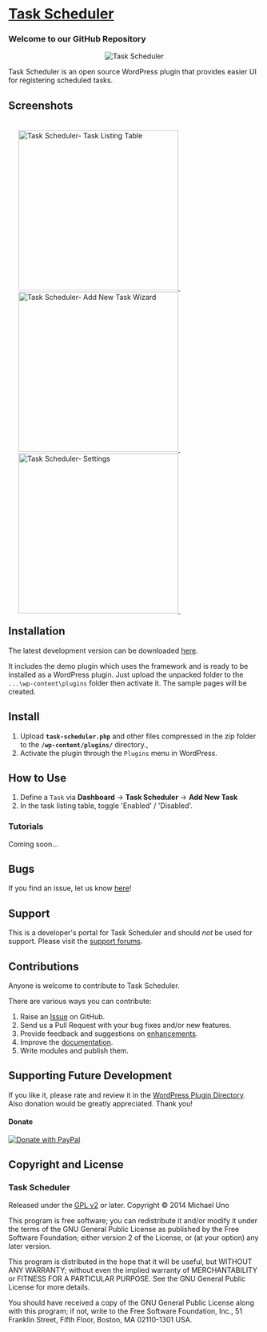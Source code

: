 # [Task Scheduler](http://wordpress.org/plugins/task-scheduler/) #

### Welcome to our GitHub Repository

<p align="center">
    <img src="https://lh5.googleusercontent.com/-cFlSfbJuzdc/VROY53huCuI/AAAAAAAAB-8/T0z40G1Jugs/s800/icon-256x256.png" alt="Task Scheduler" />
</p>

Task Scheduler is an open source WordPress plugin that provides easier UI for registering scheduled tasks.

## Screenshots ##

<div style="margin:20px; float:left">
	<a href="https://lh4.googleusercontent.com/-lUMoaPatEiM/VROY5g3Sr6I/AAAAAAAAB-8/UuXx-cRYGzs/s0/screenshot-1.png" title="Task Scheduler- Settings">
		<img src="https://lh4.googleusercontent.com/-lUMoaPatEiM/VROY5g3Sr6I/AAAAAAAAB-8/UuXx-cRYGzs/s288/screenshot-1.png" alt="Task Scheduler- Task Listing Table" width="320" />
	</a>
	&nbsp;
	<a href="https://lh3.googleusercontent.com/-i1EUpsMnw3g/VROY5uZJo5I/AAAAAAAAB-8/tHJjl09-z4A/s0/screenshot-2.png" title="Task Scheduler- Settings">
		<img src="https://lh3.googleusercontent.com/-i1EUpsMnw3g/VROY5uZJo5I/AAAAAAAAB-8/tHJjl09-z4A/s288/screenshot-2.png.png" alt="Task Scheduler- Add New Task Wizard" width="320" />
	</a>
	&nbsp;
	<a href="https://lh4.googleusercontent.com/-msSKFVRk1TI/VROY6hjC-OI/AAAAAAAAB-8/LiT0t7xP73w/s0/screenshot-3.png" title="Task Scheduler- Settings">
		<img src="https://lh4.googleusercontent.com/-msSKFVRk1TI/VROY6hjC-OI/AAAAAAAAB-8/LiT0t7xP73w/s288/screenshot-3.png" alt="Task Scheduler- Settings" width="320" />
	</a>
	&nbsp;    
</div>

## Installation ##

The latest development version can be downloaded [here](https://github.com/michaeluno/admin-page-framework/archive/master.zip).

It includes the demo plugin which uses the framework and is ready to be installed as a WordPress plugin. Just upload the unpacked folder to the `...\wp-content\plugins` folder then activate it. The sample pages will be created.

## Install ##

1. Upload **`task-scheduler.php`** and other files compressed in the zip folder to the **`/wp-content/plugins/`** directory.,
2. Activate the plugin through the `Plugins` menu in WordPress.

## How to Use ##

1. Define a `Task` via **Dashboard** -> **Task Scheduler** -> **Add New Task**
2. In the task listing table, toggle 'Enabled' / 'Disabled'.


### Tutorials ###
Coming soon...

## Bugs ##
If you find an issue, let us know [here](https://github.com/michaeluno/Task-Scheduler/issues)!

## Support ##
This is a developer's portal for Task Scheduler and should _not_ be used for support. Please visit the [support forums](http://wordpress.org/support/plugin/task-scheduler).

## Contributions ##
Anyone is welcome to contribute to Task Scheduler.

There are various ways you can contribute:

1. Raise an [Issue](https://github.com/michaeluno/Task-Scheduler/issues) on GitHub.
2. Send us a Pull Request with your bug fixes and/or new features.
3. Provide feedback and suggestions on [enhancements](https://github.com/michaeluno/Task-Scheduler/issues?direction=desc&labels=Enhancement&page=1&sort=created&state=open).
4. Improve the [documentation](https://github.com/michaeluno/admin-page-framework/blob/master/documentation_guideline.md).
5. Write modules and publish them.

## Supporting Future Development ##

If you like it, please rate and review it in the [WordPress Plugin Directory](http://wordpress.org/support/view/plugin-reviews/task-scheduler?filter=5). Also donation would be greatly appreciated. Thank you!

#### Donate
[![Donate with PayPal](https://www.paypal.jp/uploadedImages/wwwpaypaljp/Supporting_Content/jp/contents/popup/logo/SG_mc_vs_am_jcb_JP_203_80.png)](http://en.michaeluno.jp/donate)

## Copyright and License ##

### Task Scheduler ###
Released under the [GPL v2](./LICENSE.txt) or later.
Copyright © 2014 Michael Uno

This program is free software; you can redistribute it and/or modify
it under the terms of the GNU General Public License as published by
the Free Software Foundation; either version 2 of the License, or
(at your option) any later version.

This program is distributed in the hope that it will be useful,
but WITHOUT ANY WARRANTY; without even the implied warranty of
MERCHANTABILITY or FITNESS FOR A PARTICULAR PURPOSE.  See the
GNU General Public License for more details.

You should have received a copy of the GNU General Public License along
with this program; if not, write to the Free Software Foundation, Inc.,
51 Franklin Street, Fifth Floor, Boston, MA 02110-1301 USA.